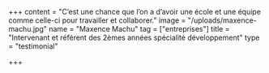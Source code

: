 +++
content = "C’est une chance que l’on a d’avoir une école et une équipe comme celle-ci pour travailler et collaborer."
image = "/uploads/maxence-machu.jpg"
name = "Maxence Machu"
tag = ["entreprises"]
title = "Intervenant et référent des 2èmes années spécialité développement"
type = "testimonial"

+++
